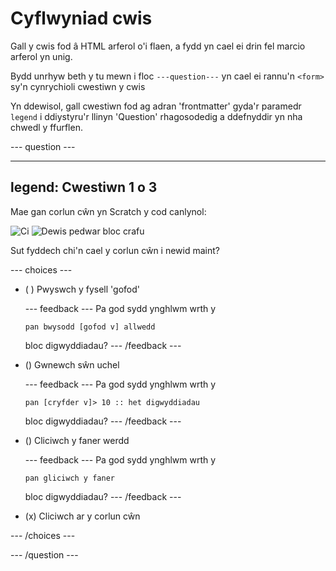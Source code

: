# Cyflwyniad cwis

Gall y cwis fod â HTML arferol o'i flaen, a fydd yn cael ei drin fel marcio arferol yn unig.

Bydd unrhyw beth y tu mewn i floc `---question---` yn cael ei rannu'n `<form>` sy'n cynrychioli cwestiwn y cwis

Yn ddewisol, gall cwestiwn fod ag adran 'frontmatter' gyda'r paramedr `legend` i ddiystyru'r llinyn 'Question' rhagosodedig a ddefnyddir yn nha chwedl y ffurflen.

--- question ---

---
legend: Cwestiwn 1 o 3
---

Mae gan corlun cŵn yn Scratch y cod canlynol:

![Ci](images/q1-1.png) ![Dewis pedwar bloc crafu](images/q1-2.png)

Sut fyddech chi'n cael y corlun cŵn i newid maint?

--- choices ---

- ( ) Pwyswch y fysell 'gofod'

  --- feedback ---
  Pa god sydd ynghlwm wrth y
   ```blocks3
   pan bwysodd [gofod v] allwedd
   ```
   bloc digwyddiadau?
   --- /feedback ---

- () Gwnewch sŵn uchel

   --- feedback ---
   Pa god sydd ynghlwm wrth y
   ```blocks3
   pan [cryfder v]> 10 :: het digwyddiadau
   ```
   bloc digwyddiadau?
   --- /feedback ---

- () Cliciwch y faner werdd

   --- feedback ---
   Pa god sydd ynghlwm wrth y
   ```blocks3
   pan gliciwch y faner
   ```
   bloc digwyddiadau?
   --- /feedback ---

- (x) Cliciwch ar y corlun cŵn

--- /choices ---

--- /question ---
